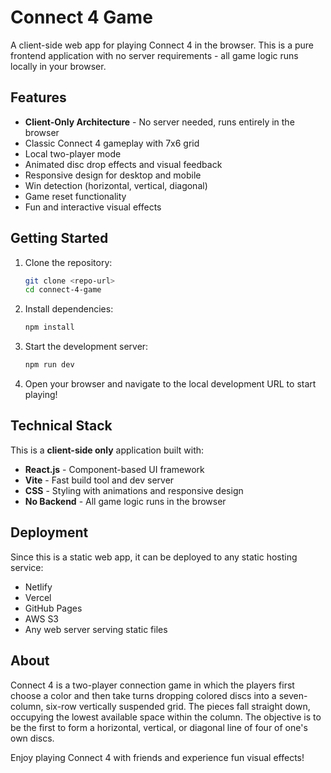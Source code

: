 # Connect 4 Game

A client-side web app for playing Connect 4 in the browser. This is a pure frontend application with no server requirements - all game logic runs locally in your browser.

## Features

- **Client-Only Architecture** - No server needed, runs entirely in the browser
- Classic Connect 4 gameplay with 7x6 grid
- Local two-player mode
- Animated disc drop effects and visual feedback
- Responsive design for desktop and mobile
- Win detection (horizontal, vertical, diagonal)
- Game reset functionality
- Fun and interactive visual effects

## Getting Started

1. Clone the repository:
   ```sh
   git clone <repo-url>
   cd connect-4-game
   ```

2. Install dependencies:
   ```sh
   npm install
   ```

3. Start the development server:
   ```sh
   npm run dev
   ```

4. Open your browser and navigate to the local development URL to start playing!

## Technical Stack

This is a **client-side only** application built with:
- **React.js** - Component-based UI framework
- **Vite** - Fast build tool and dev server
- **CSS** - Styling with animations and responsive design
- **No Backend** - All game logic runs in the browser

## Deployment

Since this is a static web app, it can be deployed to any static hosting service:
- Netlify
- Vercel  
- GitHub Pages
- AWS S3
- Any web server serving static files

## About

Connect 4 is a two-player connection game in which the players first choose a color and then take turns dropping colored discs into a seven-column, six-row vertically suspended grid. The pieces fall straight down, occupying the lowest available space within the column. The objective is to be the first to form a horizontal, vertical, or diagonal line of four of one's own discs.

Enjoy playing Connect 4 with friends and experience fun visual effects!

